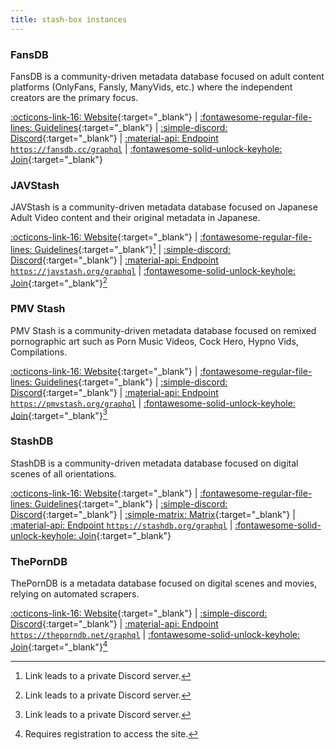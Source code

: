 ```yaml
---
title: stash-box instances
---
```


### FansDB

FansDB is a community-driven metadata database focused on adult content platforms (OnlyFans, Fansly, ManyVids, etc.) where the independent creators are the primary focus.

[:octicons-link-16: Website](https://fansdb.cc){:target="_blank"} | [:fontawesome-regular-file-lines: Guidelines](https://docs.fansdb.cc){:target="_blank"} | [:simple-discord: Discord](https://discord.gg/dhJaFAgYAj){:target="_blank"} | [:material-api: Endpoint `https://fansdb.cc/graphql`]() | [:fontawesome-solid-unlock-keyhole: Join](https://docs.fansdb.cc/#accessing-fansdb){:target="_blank"}

### JAVStash

JAVStash is a community-driven metadata database focused on Japanese Adult Video content and their original metadata in Japanese.

[:octicons-link-16: Website](https://javstash.org){:target="_blank"} | [:fontawesome-regular-file-lines: Guidelines](https://discord.com/channels/1270524250213842975/1270531937785872504){:target="_blank"}[^1] | [:simple-discord: Discord](https://discord.gg/jq2anJbxDb){:target="_blank"} | [:material-api: Endpoint `https://javstash.org/graphql`]() | [:fontawesome-solid-unlock-keyhole: Join](https://discord.com/channels/1270524250213842975/1271147030496018472){:target="_blank"}[^2]

[^1]: Link leads to a private Discord server.
[^2]: Link leads to a private Discord server.

### PMV Stash

PMV Stash is a community-driven metadata database focused on remixed pornographic art such as Porn Music Videos, Cock Hero, Hypno Vids, Compilations.

[:octicons-link-16: Website](https://pmvstash.org){:target="_blank"} | [:fontawesome-regular-file-lines: Guidelines](https://blog.pmvstash.org/guidelines){:target="_blank"} | [:simple-discord: Discord](https://discord.gg/qGbs8kvpVk){:target="_blank"} | [:material-api: Endpoint `https://pmvstash.org/graphql`]() | [:fontawesome-solid-unlock-keyhole: Join](https://discord.com/channels/1032261936726933524/1080803277140144128){:target="_blank"}[^3]

[^3]: Link leads to a private Discord server.

### StashDB

StashDB is a community-driven metadata database focused on digital scenes of all orientations.

[:octicons-link-16: Website](https://stashdb.org){:target="_blank"} | [:fontawesome-regular-file-lines: Guidelines](https://guidelines.stashdb.org){:target="_blank"} | [:simple-discord: Discord](https://discord.com/invite/2TsNFKt){:target="_blank"} | [:simple-matrix: Matrix](https://matrix.to/#/#stashapp:unredacted.org){:target="_blank"} | [:material-api: Endpoint `https://stashdb.org/graphql`]() | [:fontawesome-solid-unlock-keyhole: Join](https://guidelines.stashdb.org/docs/faq_getting-started/stashdb/accessing-stashdb){:target="_blank"}

### ThePornDB

ThePornDB is a metadata database focused on digital scenes and movies, relying on automated scrapers.

[:octicons-link-16: Website](https://theporndb.net){:target="_blank"} | [:simple-discord: Discord](https://discord.com/invite/XpSGpaB){:target="_blank"} | [:material-api: Endpoint `https://theporndb.net/graphql`]() | [:fontawesome-solid-unlock-keyhole: Join](https://theporndb.net/tools){:target="_blank"}[^4]

[^4]: Requires registration to access the site.